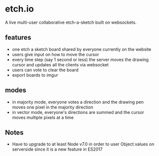 # etch.io
A live multi-user collaborative etch-a-sketch built on websockets.

## features
- one etch a sketch board shared by everyone currently on the website
- users give input on how to move the cursor
- every time step (say 1 second or less) the server moves the drawing cursor and updates all the clients via websocket
- users can vote to clear the board
- export boards to imgur

## modes
- in majority mode, everyone votes a direction and the drawing pen moves one pixel in the majority direction
- in vector mode, everyone's directions are summed and the cursor moves multiple pixels at a time

## Notes
  - Have to upgrade to at least Node v7.0 in order to user Object.values on serverside since it is a new feature in ES2017
